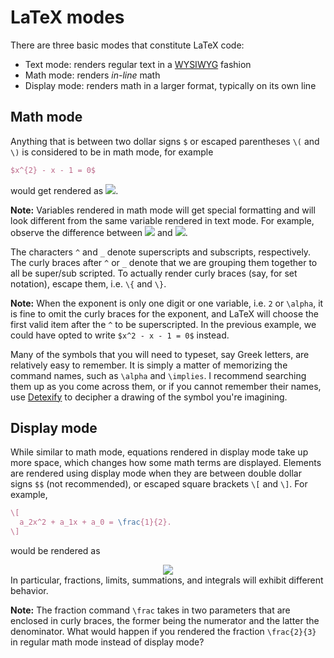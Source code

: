 # LaTeX modes

There are three basic modes that constitute LaTeX code:
* Text mode: renders regular text in a
  [WYSIWYG](https://en.m.wikipedia.org/wiki/WYSIWYG) fashion
* Math mode: renders *in-line* math
* Display mode: renders math in a larger format, typically on its own line

## Math mode

Anything that is between two dollar signs `$` or escaped parentheses `\(` and
`\)` is considered to be in math mode, for example

```tex
$x^{2} - x - 1 = 0$
```
would get rendered as 
<img src="https://render.githubusercontent.com/render/math?math=x^2 - x - 1 =
0"></img>.

**Note:** Variables rendered in math mode will get special formatting and will
look different from the same variable rendered in text mode. For example,
observe the difference between 
<img src="https://render.githubusercontent.com/render/math?math=x"></img> and
<img src="https://render.githubusercontent.com/render/math?math=\text{x}"></img>.

The characters `^` and `_` denote superscripts and subscripts, respectively. The
curly braces after `^` or `_` denote that we are grouping them together
to all be super/sub scripted. To actually render curly braces (say, for set
notation), escape them, i.e. `\{` and `\}`.

**Note:** When the exponent is only one digit or one variable, i.e. `2` or
`\alpha`, it is fine to omit the curly braces for the exponent, and LaTeX will
choose the first valid item after the `^` to be superscripted. In the previous
example, we could have opted to write `$x^2 - x - 1 = 0$` instead.

Many of the symbols that you will need to typeset, say Greek letters, are
relatively easy to remember. It is simply a matter of memorizing the command
names, such as `\alpha` and `\implies`. I recommend searching them up as you come
across them, or if you cannot remember their names, use
[Detexify](https://detexify.kirelabs.org/classify.html) to decipher a drawing of
the symbol you're imagining.

## Display mode

While similar to math mode, equations rendered in display mode take up more
space, which changes how some math terms are displayed. Elements are rendered
using display mode when they are between double dollar signs `$$` (not
recommended), or escaped square brackets `\[` and `\]`. For example,

```tex
\[
  a_2x^2 + a_1x + a_0 = \frac{1}{2}.
\]
```
would be rendered as
<center>
  <img src="https://render.githubusercontent.com/render/math?math=\displaystyle
  a_2x^2 %2B a_1x %2B a_0 = \frac{1}{2}."></img>
</center>
In particular, fractions, limits, summations, and integrals will exhibit
different behavior.

**Note:** The fraction command `\frac` takes in two parameters that are enclosed
in curly braces, the former being the numerator and the latter the denominator.
What would happen if you rendered the fraction `\frac{2}{3}` in regular math
mode instead of display mode?
